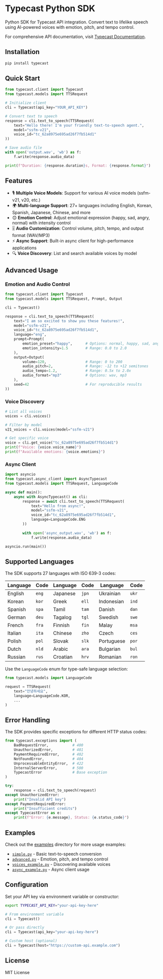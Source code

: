 # Typecast Python SDK

Python SDK for Typecast API integration. Convert text to lifelike speech using AI-powered voices with emotion, pitch, and tempo control.

For comprehensive API documentation, visit [Typecast Documentation](https://typecast.ai/docs/overview).

## Installation

```bash
pip install typecast
```

## Quick Start

```python
from typecast.client import Typecast
from typecast.models import TTSRequest

# Initialize client
cli = Typecast(api_key="YOUR_API_KEY")

# Convert text to speech
response = cli.text_to_speech(TTSRequest(
    text="Hello there! I'm your friendly text-to-speech agent.",
    model="ssfm-v21",
    voice_id="tc_62a8975e695ad26f7fb514d1"
))

# Save audio file
with open('output.wav', 'wb') as f:
    f.write(response.audio_data)

print(f"Duration: {response.duration}s, Format: {response.format}")
```

## Features

- 🎙️ **Multiple Voice Models**: Support for various AI voice models (ssfm-v21, v20, etc.)
- 🌍 **Multi-language Support**: 27+ languages including English, Korean, Spanish, Japanese, Chinese, and more
- 😊 **Emotion Control**: Adjust emotional expression (happy, sad, angry, normal) with intensity control
- 🎚️ **Audio Customization**: Control volume, pitch, tempo, and output format (WAV/MP3)
- ⚡ **Async Support**: Built-in async client for high-performance applications
- 🔍 **Voice Discovery**: List and search available voices by model

## Advanced Usage

### Emotion and Audio Control

```python
from typecast.client import Typecast
from typecast.models import TTSRequest, Prompt, Output

cli = Typecast()

response = cli.text_to_speech(TTSRequest(
    text="I am so excited to show you these features!",
    model="ssfm-v21",
    voice_id="tc_62a8975e695ad26f7fb514d1",
    language="eng",
    prompt=Prompt(
        emotion_preset="happy",      # Options: normal, happy, sad, angry
        emotion_intensity=1.5        # Range: 0.0 to 2.0
    ),
    output=Output(
        volume=120,                  # Range: 0 to 200
        audio_pitch=2,               # Range: -12 to +12 semitones
        audio_tempo=1.2,             # Range: 0.5x to 2.0x
        audio_format="mp3"           # Options: wav, mp3
    ),
    seed=42                          # For reproducible results
))
```

### Voice Discovery

```python
# List all voices
voices = cli.voices()

# Filter by model
v21_voices = cli.voices(model="ssfm-v21")

# Get specific voice
voice = cli.get_voice("tc_62a8975e695ad26f7fb514d1")
print(f"Voice: {voice.voice_name}")
print(f"Available emotions: {voice.emotions}")
```

### Async Client

```python
import asyncio
from typecast.async_client import AsyncTypecast
from typecast.models import TTSRequest, LanguageCode

async def main():
    async with AsyncTypecast() as cli:
        response = await cli.text_to_speech(TTSRequest(
            text="Hello from async!",
            model="ssfm-v21",
            voice_id="tc_62a8975e695ad26f7fb514d1",
            language=LanguageCode.ENG
        ))
        
        with open('async_output.wav', 'wb') as f:
            f.write(response.audio_data)

asyncio.run(main())
```

## Supported Languages

The SDK supports 27 languages with ISO 639-3 codes:

| Language | Code | Language | Code | Language | Code |
|----------|------|----------|------|----------|------|
| English | `eng` | Japanese | `jpn` | Ukrainian | `ukr` |
| Korean | `kor` | Greek | `ell` | Indonesian | `ind` |
| Spanish | `spa` | Tamil | `tam` | Danish | `dan` |
| German | `deu` | Tagalog | `tgl` | Swedish | `swe` |
| French | `fra` | Finnish | `fin` | Malay | `msa` |
| Italian | `ita` | Chinese | `zho` | Czech | `ces` |
| Polish | `pol` | Slovak | `slk` | Portuguese | `por` |
| Dutch | `nld` | Arabic | `ara` | Bulgarian | `bul` |
| Russian | `rus` | Croatian | `hrv` | Romanian | `ron` |

Use the `LanguageCode` enum for type-safe language selection:

```python
from typecast.models import LanguageCode

request = TTSRequest(
    text="안녕하세요",
    language=LanguageCode.KOR,
    ...
)
```

## Error Handling

The SDK provides specific exceptions for different HTTP status codes:

```python
from typecast.exceptions import (
    BadRequestError,           # 400
    UnauthorizedError,         # 401
    PaymentRequiredError,      # 402
    NotFoundError,             # 404
    UnprocessableEntityError,  # 422
    InternalServerError,       # 500
    TypecastError              # Base exception
)

try:
    response = cli.text_to_speech(request)
except UnauthorizedError:
    print("Invalid API key")
except PaymentRequiredError:
    print("Insufficient credits")
except TypecastError as e:
    print(f"Error: {e.message}, Status: {e.status_code}")
```

## Examples

Check out the [examples](./examples) directory for more usage examples:

- [`simple.py`](./examples/simple.py) - Basic text-to-speech conversion
- [`advanced.py`](./examples/advanced.py) - Emotion, pitch, and tempo control
- [`voices_example.py`](./examples/voices_example.py) - Discovering available voices
- [`async_example.py`](./examples/async_example.py) - Async client usage

## Configuration

Set your API key via environment variable or constructor:

```bash
export TYPECAST_API_KEY="your-api-key-here"
```

```python
# From environment variable
cli = Typecast()

# Or pass directly
cli = Typecast(api_key="your-api-key-here")

# Custom host (optional)
cli = Typecast(host="https://custom-api.example.com")
```

## License

MIT License